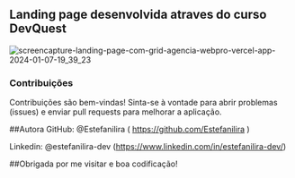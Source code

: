 ## Landing page desenvolvida atraves do curso DevQuest

![screencapture-landing-page-com-grid-agencia-webpro-vercel-app-2024-01-07-19_39_23](https://github.com/Estefanilira/landing-page-com-grid-agencia-webpro/assets/126111557/4d6cfe2e-8904-4e38-a497-884ef0c99b20)


### Contribuições
Contribuições são bem-vindas! Sinta-se à vontade para abrir problemas (issues) e enviar pull requests para melhorar a aplicação.


##Autora
GitHub: @Estefanilira ( https://github.com/Estefanilira )

Linkedin: @estefanilira-dev (https://www.linkedin.com/in/estefanilira-dev/)

##Obrigada por me visitar e boa codificação!
>>>>>>> 
